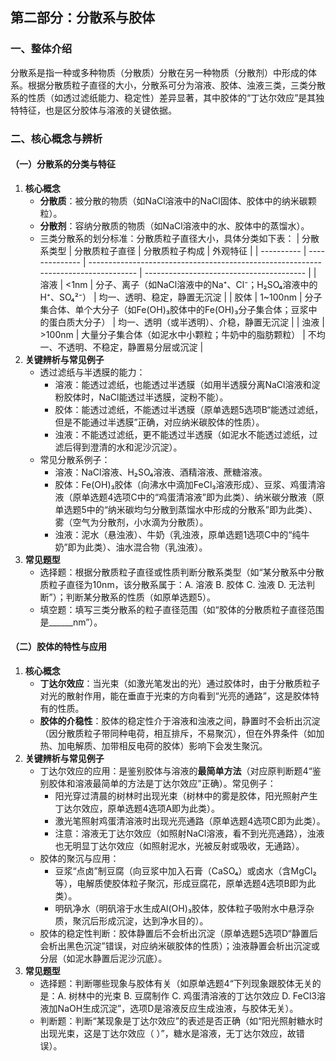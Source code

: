 ## 第二部分：分散系与胶体
### 一、整体介绍
分散系是指一种或多种物质（分散质）分散在另一种物质（分散剂）中形成的体系。根据分散质粒子直径的大小，分散系可分为溶液、胶体、浊液三类，三类分散系的性质（如透过滤纸能力、稳定性）差异显著，其中胶体的“丁达尔效应”是其独特特征，也是区分胶体与溶液的关键依据。

### 二、核心概念与辨析
#### （一）分散系的分类与特征
1. **核心概念**
    - **分散质**：被分散的物质（如NaCl溶液中的NaCl固体、胶体中的纳米碳颗粒）。
    - **分散剂**：容纳分散质的物质（如NaCl溶液中的水、胶体中的蒸馏水）。
    - 三类分散系的划分标准：分散质粒子直径大小，具体分类如下表：
| 分散系类型 | 分散质粒子直径 | 分散质粒子构成                                                                     | 外观特征                                 |
| ---------- | -------------- | ---------------------------------------------------------------------------------- | ---------------------------------------- |
| 溶液       | <1nm           | 分子、离子（如NaCl溶液中的Na⁺、Cl⁻；H₂SO₄溶液中的H⁺、SO₄²⁻）                       | 均一、透明、稳定，静置无沉淀             |
| 胶体       | 1~100nm        | 分子集合体、单个大分子（如Fe(OH)₃胶体中的Fe(OH)₃分子集合体；豆浆中的蛋白质大分子） | 均一、透明（或半透明）、介稳，静置无沉淀 |
| 浊液       | >100nm         | 大量分子集合体（如泥水中小颗粒；牛奶中的脂肪颗粒）                                 | 不均一、不透明、不稳定，静置易分层或沉淀 |
2. **关键辨析与常见例子**
    - 透过滤纸与半透膜的能力：
        - 溶液：能透过滤纸，也能透过半透膜（如用半透膜分离NaCl溶液和淀粉胶体时，NaCl能透过半透膜，淀粉不能）。
        - 胶体：能透过滤纸，不能透过半透膜（原单选题5选项B“能透过滤纸，但是不能通过半透膜”正确，对应纳米碳胶体的性质）。
        - 浊液：不能透过滤纸，更不能透过半透膜（如泥水不能透过滤纸，过滤后得到澄清的水和泥沙沉淀）。
    - 常见分散系例子：
        - 溶液：NaCl溶液、H₂SO₄溶液、酒精溶液、蔗糖溶液。
        - 胶体：Fe(OH)₃胶体（向沸水中滴加FeCl₃溶液形成）、豆浆、鸡蛋清溶液（原单选题4选项C中的“鸡蛋清溶液”即为此类）、纳米碳分散液（原单选题5中的“纳米碳均匀分散到蒸馏水中形成的分散系”即为此类）、雾（空气为分散剂，小水滴为分散质）。
        - 浊液：泥水（悬浊液）、牛奶（乳浊液，原单选题1选项C中的“纯牛奶”即为此类）、油水混合物（乳浊液）。
3. **常见题型**
    - 选择题：根据分散质粒子直径或性质判断分散系类型（如“某分散系中分散质粒子直径为10nm，该分散系属于：A. 溶液 B. 胶体 C. 浊液 D. 无法判断”）；判断某分散系的性质（如原单选题5）。
    - 填空题：填写三类分散系的粒子直径范围（如“胶体的分散质粒子直径范围是______nm”）。

#### （二）胶体的特性与应用
1. **核心概念**
    - **丁达尔效应**：当光束（如激光笔发出的光）通过胶体时，由于分散质粒子对光的散射作用，能在垂直于光束的方向看到“光亮的通路”，这是胶体特有的性质。
    - **胶体的介稳性**：胶体的稳定性介于溶液和浊液之间，静置时不会析出沉淀（因分散质粒子带同种电荷，相互排斥，不易聚沉），但在外界条件（如加热、加电解质、加带相反电荷的胶体）影响下会发生聚沉。
2. **关键辨析与常见例子**
    - 丁达尔效应的应用：是鉴别胶体与溶液的**最简单方法**（对应原判断题4“鉴别胶体和溶液最简单的方法是丁达尔效应”正确）。常见例子：
        - 阳光穿过清晨的树林时出现光束（树林中的雾是胶体，阳光照射产生丁达尔效应，原单选题4选项A即为此类）。
        - 激光笔照射鸡蛋清溶液时出现光亮通路（原单选题4选项C即为此类）。
        - 注意：溶液无丁达尔效应（如照射NaCl溶液，看不到光亮通路），浊液也无明显丁达尔效应（如照射泥水，光被反射或吸收，无通路）。
    - 胶体的聚沉与应用：
        - 豆浆“点卤”制豆腐（向豆浆中加入石膏（CaSO₄）或卤水（含MgCl₂等），电解质使胶体粒子聚沉，形成豆腐花，原单选题4选项B即为此类）。
        - 明矾净水（明矾溶于水生成Al(OH)₃胶体，胶体粒子吸附水中悬浮杂质，聚沉后形成沉淀，达到净水目的）。
    - 胶体的稳定性判断：胶体静置后不会析出沉淀（原单选题5选项D“静置后会析出黑色沉淀”错误，对应纳米碳胶体的性质）；浊液静置会析出沉淀或分层（如泥水静置后泥沙沉底）。
3. **常见题型**
    - 选择题：判断哪些现象与胶体有关（如原单选题4“下列现象跟胶体无关的是：A. 树林中的光束 B. 豆腐制作 C. 鸡蛋清溶液的丁达尔效应 D. FeCl3溶液加NaOH生成沉淀”，选项D是溶液反应生成浊液，与胶体无关）。
    - 判断题：判断“某现象是丁达尔效应”的表述是否正确（如“阳光照射糖水时出现光束，这是丁达尔效应（  ）”，糖水是溶液，无丁达尔效应，故错误）。



